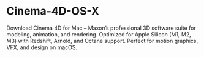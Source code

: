 # Cinema-4D-OS-X
Download Cinema 4D for Mac – Maxon’s professional 3D software suite for modeling, animation, and rendering. Optimized for Apple Silicon (M1, M2, M3) with Redshift, Arnold, and Octane support. Perfect for motion graphics, VFX, and design on macOS. 
